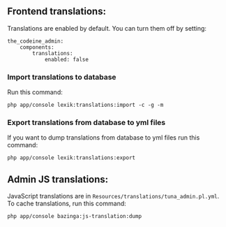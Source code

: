 ## Frontend translations:
Translations are enabled by default. You can turn them off by setting:

    the_codeine_admin:
        components:
            translations:
                enabled: false

### Import translations to database
Run this command:

    php app/console lexik:translations:import -c -g -m

### Export translations from database to yml files
If you want to dump translations from database to yml files run this command:

    php app/console lexik:translations:export

## Admin JS translations:
JavaScript translations are in `Resources/translations/tuna_admin.pl.yml`. To cache translations, run this command:

    php app/console bazinga:js-translation:dump